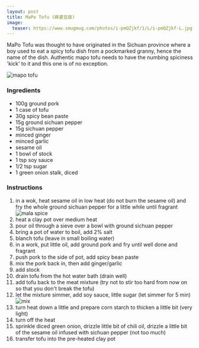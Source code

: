```yaml
---
layout: post
title: MaPo Tofu (麻婆豆腐)
image:
  teaser: https://www.smugmug.com/photos/i-pmQZjkf/1/L/i-pmQZjkf-L.jpg
---
```


MaPo Tofu was thought to have originated in the Sichuan province where a boy used to eat a spicy tofu dish from a pockmarked granny, hence the name of the dish. Authentic mapo tofu needs to have the numbing spiciness 'kick' to it and this one is of no exception.


![mapo tofu][1]

### Ingredients
- 100g ground pork
- 1 case of tofu
- 30g spicy bean paste
- 15g ground sichuan pepper
- 15g sichuan pepper
- minced ginger
- minced garlic
- sesame oil
- 1 bowl of stock
- 1 tsp soy sauce
- 1/2 tsp sugar
- 1 green onion stalk, diced

### Instructions
1. in a wok, heat sesame oil in low heat (do not burn the sesame oil) and fry the whole ground sichuan pepper for a little while until fragrant
![mala spice][2]
1. heat a clay pot over medium heat
1. pour oil through a sieve over a bowl with ground sichuan pepper
1. bring a pot of water to boil, add 2% salt
1. blanch tofu (leave in small boiling water)
1. in a work, put little oil, add ground pork and fry until well done and fragrant
1. push pork to the side of pot, add spicy bean paste
1. mix the pork back in, then add ginger/garlic
1. add stock
1. drain tofu from the hot water bath (drain well)
1. add tofu back to the meat mixture (try not to stir too hard from now on so that you don't break the tofu)
1. let the mixture simmer, add soy sauce, little sugar (let simmer for 5 min)
![mix][3]
1. turn heat down a little and prepare corn starch to thicken a little bit (very light)
1. turn off the heat
1. sprinkle diced green onion, drizzle little bit of chili oil, drizzle a little bit of the sesame oil infused with sichuan pepper (not too much)
1. transfer tofu into the pre-heated clay pot

[1]: https://www.smugmug.com/photos/i-f3mFdWz/1/L/i-f3mFdWz-L.jpg
[2]: https://www.smugmug.com/photos/i-3WKxGP9/0/M/i-3WKxGP9-M.jpg
[3]: https://www.smugmug.com/photos/i-J4hjRvM/0/M/i-J4hjRvM-M.jpg
